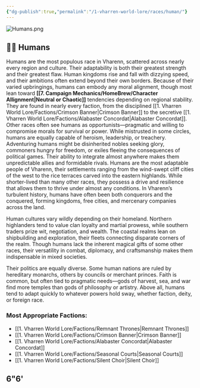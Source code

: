 ```yaml
---
{"dg-publish":true,"permalink":"/1-vharren-world-lore/races/human/"}
---
```


![Humans.png](/img/user/z.%20Assets/Humans.png)

## 🧑‍🌾 **Humans**

Humans are the most populous race in Vharenn, scattered across nearly every region and culture. Their adaptability is both their greatest strength and their greatest flaw. Human kingdoms rise and fall with dizzying speed, and their ambitions often extend beyond their own borders. Because of their varied upbringings, humans can embody any moral alignment, though most lean toward **[[7. Campaign Mechanics/HomeBrew/Character Allignment\|Neutral or Chaotic]]** tendencies depending on regional stability. They are found in nearly every faction, from the disciplined [[1. Vharren World Lore/Factions/Crimson Banner\|Crimson Banner]] to the secretive [[1. Vharren World Lore/Factions/Alabaster Concordat\|Alabaster Concordat]]. Other races often see humans as opportunists—pragmatic and willing to compromise morals for survival or power. While mistrusted in some circles, humans are equally capable of heroism, leadership, or treachery. Adventuring humans might be disinherited nobles seeking glory, commoners hungry for freedom, or exiles fleeing the consequences of political games. Their ability to integrate almost anywhere makes them unpredictable allies and formidable rivals.
Humans are the most adaptable people of Vharenn, their settlements ranging from the wind-swept cliff cities of the west to the rice terraces carved into the eastern highlands. While shorter-lived than many other races, they possess a drive and resilience that allows them to thrive under almost any conditions. In Vharenn’s turbulent history, humans have often been both conquerors and the conquered, forming kingdoms, free cities, and mercenary companies across the land.

Human cultures vary wildly depending on their homeland. Northern highlanders tend to value clan loyalty and martial prowess, while southern traders prize wit, negotiation, and wealth. The coastal realms lean on shipbuilding and exploration, their fleets connecting disparate corners of the realm. Though humans lack the inherent magical gifts of some other races, their versatility in combat, diplomacy, and craftsmanship makes them indispensable in mixed societies.

Their politics are equally diverse. Some human nations are ruled by hereditary monarchs, others by councils or merchant princes. Faith is common, but often tied to pragmatic needs—gods of harvest, sea, and war find more temples than gods of philosophy or artistry. Above all, humans tend to adapt quickly to whatever powers hold sway, whether faction, deity, or foreign race.


### **Most Appropriate Factions:**
- [[1. Vharren World Lore/Factions/Remnant Thrones\|Remnant Thrones]]
- [[1. Vharren World Lore/Factions/Crimson Banner\|Crimson Banner]]
- [[1. Vharren World Lore/Factions/Alabaster Concordat\|Alabaster Concordat]]
- [[1. Vharren World Lore/Factions/Seasonal Courts\|Seasonal Courts]]
- [[1. Vharren World Lore/Factions/Silent Choir\|Silent Choir]]

6"6'
---

